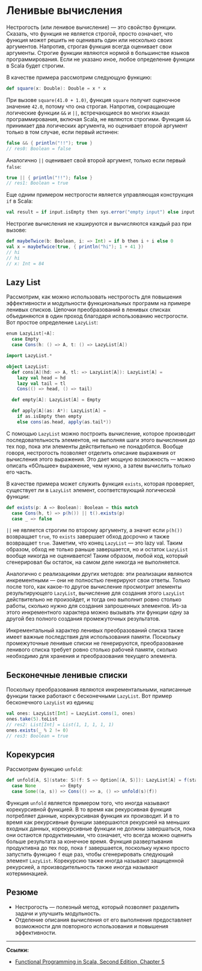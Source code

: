 # Ленивые вычисления

Нестрогость (или ленивое вычисление) — это свойство функции. 
Сказать, что функция не является строгой, просто означает, 
что функция может решить не оценивать один или несколько своих аргументов. 
Напротив, строгая функция всегда оценивает свои аргументы. 
Строгие функции являются нормой в большинстве языков программирования. 
Если не указано иное, любое определение функции в Scala будет строгим. 

В качестве примера рассмотрим следующую функцию:

```scala
def square(x: Double): Double = x * x
```

При вызове `square(41.0 + 1.0)`, функция `square` получит оценочное значение `42.0`, потому что она строгая.
Напротив, сокращающие логические функции `&&` и `||`, 
встречающиеся во многих языках программирования, включая Scala, не являются строгими.
Функция `&&` принимает два логических аргумента, но оценивает второй аргумент только в том случае, если первый истинен:

```scala 
false && { println("!!"); true }
// res0: Boolean = false
```

Аналогично `||` оценивает свой второй аргумент, только если первый `false`:

```scala 
true || { println("!!"); false }
// res1: Boolean = true
```

Еще одним примером нестрогости является управляющая конструкция `if` в Scala:

```scala
val result = if input.isEmpty then sys.error("empty input") else input
```

Нестрогие вычисления не кэшируются и вычисляются каждый раз при вызове:

```scala
def maybeTwice(b: Boolean, i: => Int) = if b then i + i else 0
val x = maybeTwice(true, { println("hi"); 1 + 41 })
// hi
// hi
// x: Int = 84
```

## Lazy List

Рассмотрим, как можно использовать нестрогость для повышения эффективности 
и модульности функциональных программ на примере ленивых списков. 
Цепочки преобразований в ленивых списках объединяются в один проход благодаря использованию нестрогости. 
Вот простое определение `LazyList`:

```scala
enum LazyList[+A]:
  case Empty
  case Cons(h: () => A, t: () => LazyList[A])

import LazyList.*

object LazyList:
  def cons[A](hd: => A, tl: => LazyList[A]): LazyList[A] =
    lazy val head = hd
    lazy val tail = tl
    Cons(() => head, () => tail)

  def empty[A]: LazyList[A] = Empty

  def apply[A](as: A*): LazyList[A] =
    if as.isEmpty then empty
    else cons(as.head, apply(as.tail*))
```

С помощью `LazyList` можно построить вычисление, которое производит последовательность элементов, 
не выполняя шаги этого вычисления до тех пор, пока эти элементы действительно не понадобятся. 
Вообще говоря, нестрогость позволяет отделить описание выражения от вычисления этого выражения. 
Это дает мощную возможность — можно описать «бОльшее» выражение, чем нужно, а затем вычислить только его часть.

В качестве примера может служить функция `exists`, 
которая проверяет, существует ли в `LazyList` элемент, соответствующий логической функции:

```scala
def exists(p: A => Boolean): Boolean = this match
  case Cons(h, t) => p(h()) || t().exists(p)
  case _ => false
```

`||` не является строгим по второму аргументу, а значит если `p(h())` возвращает `true`, 
то `exists` завершает обход досрочно и также возвращает `true`. 
Заметим, что конец `LazyList` — это lazy val. 
Таким образом, обход не только раньше завершается, но и остаток `LazyList` вообще никогда не оценивается! 
Таким образом, любой код, который сгенерировал бы остаток, на самом деле никогда не выполняется.

Аналогично с реализациями других методов: эти реализации являются инкрементными — они не полностью генерируют свои ответы. 
Только после того, как какое-то другое вычисление просмотрит элементы результирующего `LazyList`, 
вычисление для создания этого `LazyList` действительно не произойдет, 
и тогда оно выполнит ровно столько работы, сколько нужно для создания запрошенных элементов. 
Из-за этого инкрементного характера можно вызывать эти функции 
одну за другой без полного создания промежуточных результатов. 

Инкрементальный характер ленивых преобразований списка также имеет важные последствия для использования памяти. 
Поскольку промежуточные ленивые списки не генерируются, 
преобразование ленивого списка требует ровно столько рабочей памяти, 
сколько необходимо для хранения и преобразования текущего элемента.

## Бесконечные ленивые списки 

Поскольку преобразования являются инкрементальными, написанные функции также работают с бесконечными `LazyList`. 
Вот пример бесконечного `LazyList` из единиц:

```scala
val ones: LazyList[Int] = LazyList.cons(1, ones)
ones.take(5).toList
// res2: List[Int] = List(1, 1, 1, 1, 1)
ones.exists(_ % 2 != 0)
// res3: Boolean = true
```

## Корекурсия

Рассмотрим функцию `unfold`:

```scala
def unfold[A, S](state: S)(f: S => Option[(A, S)]): LazyList[A] = f(state) match
  case None         => Empty
  case Some((a, s)) => Cons(() => a, () => unfold(s)(f))       
```

Функция `unfold` является примером того, что иногда называют корекурсивной функцией. 
В то время как рекурсивная функция потребляет данные, корекурсивная функция их производит. 
И в то время как рекурсивные функции завершаются рекурсией на меньших входных данных, 
корекурсивные функции не должны завершаться, пока они остаются продуктивными, 
что означает, что всегда можно оценить больше результата за конечное время. 
Функция развертывания продуктивна до тех пор, пока `f` завершается, 
поскольку нужно просто запустить функцию `f` еще раз, чтобы сгенерировать следующий элемент `LazyList`. 
Корекурсию также иногда называют защищенной рекурсией, а производительность также иногда называют котерминацией.

## Резюме 

- Нестрогость — полезный метод, который позволяет разделить задачи и улучшить модульность. 
- Отделение описания вычисления от его выполнения предоставляет возможности 
для повторного использования и повышения эффективности.


---

**Ссылки:**

- [Functional Programming in Scala, Second Edition, Chapter 5](https://www.manning.com/books/functional-programming-in-scala-second-edition?query=Functional%20Programming%20in%20Scala,%20Second%20Edition)
